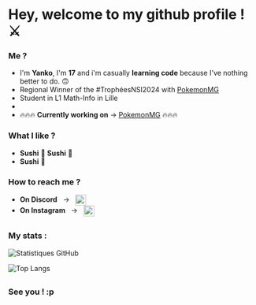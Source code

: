 # Hey, welcome to my github profile ! ⚔️
### Me ?
 -   I'm **Yanko**, I'm **17** and i'm casually **learning code** because I've nothing better to do. 🙃
 -   Regional Winner of the #TrophéesNSI2024 with [PokemonMG](https://github.com/Yanko77/PokemonMG)
 -   Student in L1 Math-Info in Lille
 -   
 -   🔥🔥🔥 **Currently working on** → [PokemonMG](https://github.com/Yanko77/PokemonMG) 🔥🔥🔥
### What I like ?
- **Sushi** 🍣
**Sushi** 🍣
- **Sushi** 🍣
### How to reach me ?
- **On Discord** &nbsp; → &nbsp; [<img align="center" alt="Discord" width="22px" src="https://simpleicons.org/icons/discord.svg" />](https://discordapp.com/users/578216565015707661)
- **On Instagram** &nbsp; → &nbsp; [<img align="center" alt="Insta" width="22px" src="https://simpleicons.org/icons/instagram.svg" />](https://www.instagram.com/yanko.lmn/)
## 
### My stats :
![Statistiques GitHub](https://github-readme-stats.vercel.app/api?username=yanko77&show_icons=true&theme=dark)

![Top Langs](https://github-readme-stats.vercel.app/api/top-langs/?username=yanko77&layout=compact&theme=dark)
##
### See you ! :p
